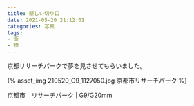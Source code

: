 ```yaml
---
title: 新しい切り口
date: 2021-05-20 21:12:01
categories: 写真
tags: 
- 街
- 物
---
```


京都リサーチパークで夢を見させてもらいました。

{% asset_img 210520_G9_1127050.jpg 京都市リサーチパーク %}

京都市　リサーチパーク | G9/G20mm